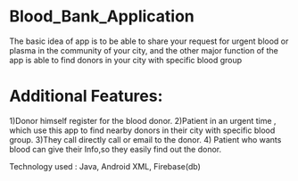# Blood_Bank_Application

The basic idea of app is to be able to share your request for urgent blood or plasma in the community of your city, and the other major function of the app is able to
find donors in your city with specific blood group

# Additional Features:

1)Donor himself register for the blood donor.
2)Patient in an urgent time , which use this app to find nearby donors in their city with specific blood group.
3)They call directly call or email to the donor.
4) Patient who wants blood can give their Info,so they easily find out the donor.

Technology used : Java, Android XML, Firebase(db)
